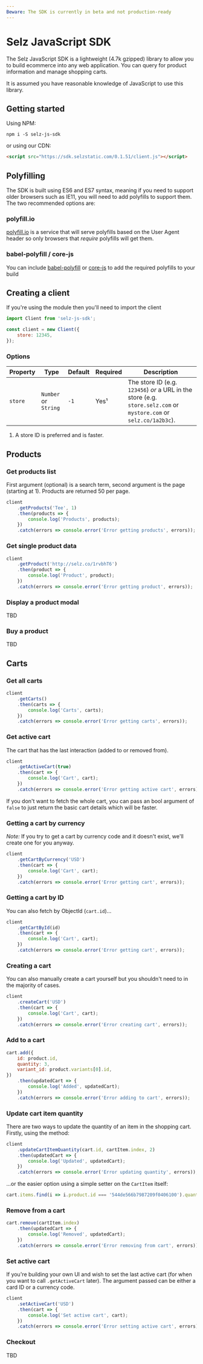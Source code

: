 ```yaml
---
Beware: The SDK is currently in beta and not production-ready
---
```


# Selz JavaScript SDK

The Selz JavaScript SDK is a lightweight (4.7k gzipped) library to allow you to build ecommerce into any web application. You can query for product information and manage shopping carts.

It is assumed you have reasonable knowledge of JavaScript to use this library.

## Getting started

Using NPM:

```
npm i -S selz-js-sdk
```

or using our CDN:

```html
<script src="https://sdk.selzstatic.com/0.1.51/client.js"></script>
```

## Polyfilling

The SDK is built using ES6 and ES7 syntax, meaning if you need to support older browsers such as IE11, you will need to add polyfills to support them. The two recommended options are:

### polyfill.io

[polyfill.io](https://polyfill.io) is a service that will serve polyfills based on the User Agent header so only browsers that _require_ polyfills will get them.

### babel-polyfill / core-js

You can include [babel-polyfill](https://babeljs.io/docs/en/babel-polyfill.html) or [core-js](https://github.com/zloirock/core-js) to add the required polyfills to your build

## Creating a client

If you're using the module then you'll need to import the client

```javascript
import Client from 'selz-js-sdk';
```

```javascript
const client = new Client({
    store: 12345,
});
```

### Options

| Property | Type                 | Default | Required  | Description                                                                                                        |
| -------- | -------------------- | ------- | --------- | ------------------------------------------------------------------------------------------------------------------ |
| `store`  | `Number` or `String` | `-1`    | Yes&sup1; | The store ID (e.g. `123456`) _or_ a URL in the store (e.g. `store.selz.com` or `mystore.com` or `selz.co/1a2b3c`). |

1.  A store ID is preferred and is faster.

## Products

### Get products list

First argument (optional) is a search term, second argument is the page (starting at 1). Products are returned 50 per page.

```javascript
client
    .getProducts('Tee', 1)
    .then(products => {
        console.log('Products', products);
    })
    .catch(errors => console.error('Error getting products', errors));
```

### Get single product data

```javascript
client
    .getProduct('http://selz.co/1rvbhT6')
    .then(product => {
        console.log('Product', product);
    })
    .catch(errors => console.error('Error getting product', errors));
```

### Display a product modal

TBD

### Buy a product

TBD

## Carts

### Get all carts

```javascript
client
    .getCarts()
    .then(carts => {
        console.log('Carts', carts);
    })
    .catch(errors => console.error('Error getting carts', errors));
```

### Get active cart

The cart that has the last interaction (added to or removed from).

```javascript
client
    .getActiveCart(true)
    .then(cart => {
        console.log('Cart', cart);
    })
    .catch(errors => console.error('Error getting active cart', errors));
```

If you don't want to fetch the whole cart, you can pass an bool argument of `false` to just return the basic cart details which will be faster.

### Getting a cart by currency

_Note:_ If you try to get a cart by currency code and it doesn't exist, we'll create one for you anyway.

```javascript
client
    .getCartByCurrency('USD')
    .then(cart => {
        console.log('Cart', cart);
    })
    .catch(errors => console.error('Error getting cart', errors));
```

### Getting a cart by ID

You can also fetch by ObjectId (`cart.id`)...

```javascript
client
    .getCartById(id)
    .then(cart => {
        console.log('Cart', cart);
    })
    .catch(errors => console.error('Error getting cart', errors));
```

### Creating a cart

You can also manually create a cart yourself but you shouldn't need to in the majority of cases.

```javascript
client
    .createCart('USD')
    .then(cart => {
        console.log('Cart', cart);
    })
    .catch(errors => console.error('Error creating cart', errors));
```

### Add to a cart

```javascript
cart.add({
    id: product.id,
    quantity: 3,
    variant_id: product.variants[0].id,
})
    .then(updatedCart => {
        console.log('Added', updatedCart);
    })
    .catch(errors => console.error('Error adding to cart', errors));
```

### Update cart item quantity

There are two ways to update the quantity of an item in the shopping cart. Firstly, using the method:

```javascript
client
    .updateCartItemQuantity(cart.id, cartItem.index, 2)
    .then(updatedCart => {
        console.log('Updated', updatedCart);
    })
    .catch(errors => console.error('Error updating quantity', errors));
```

...or the easier option using a simple setter on the `CartItem` itself:

```javascript
cart.items.find(i => i.product.id === '544de566b7987209f0406100').quantity = 2;
```

### Remove from a cart

```javascript
cart.remove(cartItem.index)
    .then(updatedCart => {
        console.log('Removed', updatedCart);
    })
    .catch(errors => console.error('Error removing from cart', errors));
```

### Set active cart

If you're building your own UI and wish to set the last active cart (for when you want to call `.getActiveCart` later). The argument passed can be either a card ID or a currency code.

```javascript
client
    .setActiveCart('USD')
    .then(cart => {
        console.log('Set active cart', cart);
    })
    .catch(errors => console.error('Error setting active cart', errors));
```

### Checkout

TBD
